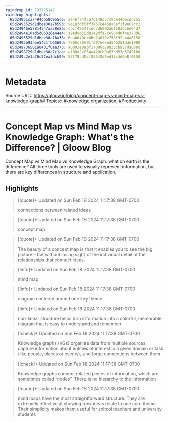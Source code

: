 ```yaml
---
raindrop_id: 737775147
raindrop_highlights:
  65d24931ca7494db58d955c6: ae4bf74fca7d148d57c0ce44becdd255
  65d2493529d1dbee30a7b593: 9e183df6ff3e57c4458a5ef1f9e67cc2
  65d24946e57814347aa38e2a: cbcf42e4fcec3d6092a6f183ec6e64d7
  65d2494e10ad5d06316e44e4: 19ad9d55d8142dfe7c6964d0f4e370d6
  65d2495529d1dbee30a7ba36: 6ea0d40cc4bd7a819e758f92c44a6158
  65d2495b93aee54c1fb6560d: 7505c30501f507ee6ed546251dde1900
  65d249736561a0431f0aa373: a0893e0abf17086c88836cb937da0b8c
  65d2498729d1dbee30a7c1ca: a188a2e054a420cb9a87cd53d5749fb0
  65d249c2e1a76c52ea3dcb99: 57f78ad0cf83542d9ed15c4d0a8f0158
---
```


# Metadata
Source URL:: https://gloow.io/blog/concept-map-vs-mind-map-vs-knowledge-graph#
Topics:: #knowledge organization, #Productivity

---
# Concept Map vs Mind Map vs Knowledge Graph: What&#39;s the Difference? | Gloow Blog

Concept Map vs Mind Map vs Knowledge Graph: what on earth is the difference? All three tools are used to visually represent information, but there are key differences in structure and application.

## Highlights

> [!quote]+ Updated on Sun Feb 18 2024 11:17:38 GMT-0700
>
> connections between related ideas

> [!quote]+ Updated on Sun Feb 18 2024 11:17:38 GMT-0700
>
> concept map

> [!quote]+ Updated on Sun Feb 18 2024 11:17:38 GMT-0700
>
> The beauty of a concept map is that it enables you to see the big picture – but without losing sight of the individual detail of the relationships that connect ideas.

> [!info]+ Updated on Sun Feb 18 2024 11:17:38 GMT-0700
>
> mind map

> [!info]+ Updated on Sun Feb 18 2024 11:17:38 GMT-0700
>
> diagram centered around one key theme

> [!info]+ Updated on Sun Feb 18 2024 11:17:38 GMT-0700
>
> non-linear structure helps turn information into a colorful, memorable diagram that is easy to understand and remember

> [!check]+ Updated on Sun Feb 18 2024 11:17:38 GMT-0700
>
> Knowledge graphs (KGs) organise data from multiple sources, capture information about entities of interest in a given domain or task (like people, places or events), and forge connections between them

> [!check]+ Updated on Sun Feb 18 2024 11:17:38 GMT-0700
>
> Knowledge graphs connect related pieces of information, which are sometimes called “nodes”. There is no hierarchy to the information

> [!quote]+ Updated on Sun Feb 18 2024 11:17:38 GMT-0700
>
> mind maps have the most straightforward structure. They are extremely effective at showing how ideas relate to one core theme. Their simplicity makes them useful for school teachers and university students

